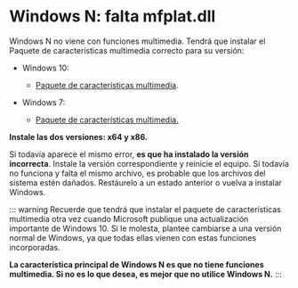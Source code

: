 # Windows N: falta mfplat.dll

Windows N no viene con funciones multimedia. Tendrá que instalar el Paquete de características multimedia correcto para su versión:

* Windows 10:
  * [Paquete de características multimedia](https://www.microsoft.com/en-us/software-download/mediafeaturepack).

* Windows 7:
  * [Paquete de características multimedia.](https://www.microsoft.com/es-ES/download/details.aspx?id=16546)

**Instale las dos versiones: x64 y x86.**

Si todavía aparece el mismo error, **es que ha instalado la versión incorrecta**. Instale la versión correspondiente y reinicie el equipo. Si todavía no funciona y falta el mismo archivo, es probable que los archivos del sistema estén dañados. Restáurelo a un estado anterior o vuelva a instalar Windows.

::: warning Recuerde que tendrá que instalar el paquete de características multimedia otra vez cuando Microsoft publique una actualización importante de Windows 10. Si le molesta, plantee cambiarse a una versión normal de Windows, ya que todas ellas vienen con estas funciones incorporadas.

**La característica principal de Windows N es que no tiene funciones multimedia. Si no es lo que desea, es mejor que no utilice Windows N.** :::